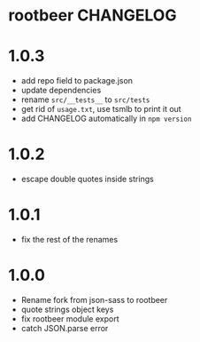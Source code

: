 # rootbeer CHANGELOG

# 1.0.3
* add repo field to package.json
* update dependencies
* rename `src/__tests__` to `src/tests`
* get rid of `usage.txt`, use tsmlb to print it out
* add CHANGELOG automatically in `npm version`

# 1.0.2
* escape double quotes inside strings

# 1.0.1
* fix the rest of the renames

# 1.0.0
* Rename fork from json-sass to rootbeer
* quote strings object keys
* fix rootbeer module export
* catch JSON.parse error
